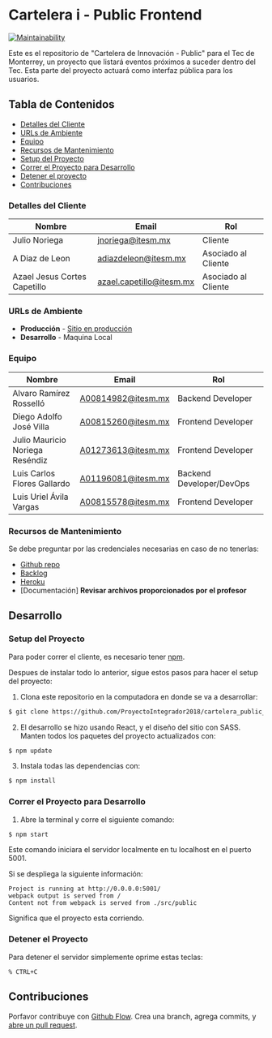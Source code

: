 # Cartelera i - Public Frontend

[![Maintainability](https://api.codeclimate.com/v1/badges/4b2a62472fc9755fdf75/maintainability)](https://codeclimate.com/github/ProyectoIntegrador2018/cartelera_public_frontend/maintainability)

Este es el repositorio de "Cartelera de Innovación - Public" para el Tec de Monterrey,
un proyecto que listará eventos próximos a suceder dentro del Tec. Esta parte del 
proyecto actuará como interfaz pública para los usuarios.

## Tabla de Contenidos

* [Detalles del Cliente](#detalles-del-cliente)
* [URLs de Ambiente](#urls-de-ambiente)
* [Equipo](#equipo)
* [Recursos de Mantenimiento](#recursos-de-mantenimiento)
* [Setup del Proyecto](#setup-del-proyecto)
* [Correr el Proyecto para Desarrollo](#correr-el-proyecto-para-desarrollo)
* [Detener el proyecto](#detener-el-proyecto)
* [Contribuciones](#contribuciones)


### Detalles del Cliente

| Nombre                       | Email                    | Rol                 |
| ---------------------------- | ------------------------ | ------------------- |
| Julio Noriega                | jnoriega@itesm.mx        | Cliente             |
| A Diaz de Leon               | adiazdeleon@itesm.mx     | Asociado al Cliente |
| Azael Jesus Cortes Capetillo | azael.capetillo@itesm.mx | Asociado al Cliente |


### URLs de Ambiente

* **Producción** - [Sitio en producción](www.cartelerai.com)
* **Desarrollo** - Maquina Local

### Equipo

| Nombre                           | Email                   | Rol                        |
| -------------------------------- | ----------------------- | -------------------------- |
| Alvaro Ramírez Rosselló          | A00814982@itesm.mx      | Backend Developer          |
| Diego Adolfo José Villa          | A00815260@itesm.mx      | Frontend Developer         |
| Julio Mauricio Noriega Reséndiz  | A01273613@itesm.mx      | Frontend Developer         |
| Luis Carlos Flores Gallardo      | A01196081@itesm.mx      | Backend Developer/DevOps   |
| Luis Uriel Ávila Vargas          | A00815578@itesm.mx      | Frontend Developer         |

### Recursos de Mantenimiento

Se debe preguntar por las credenciales necesarias en caso de no tenerlas:

* [Github repo](https://github.com/ProyectoIntegrador2018/cartelera_public_frontend)
* [Backlog](https://github.com/ProyectoIntegrador2018/cartelera_backend/projects)
* [Heroku](https://cartelerai-public.herokuapp.com/)
* [Documentación] **Revisar archivos proporcionados por el profesor**

## Desarrollo

### Setup del Proyecto

Para poder correr el cliente, es necesario tener [npm](https://www.npmjs.com/).

Despues de instalar todo lo anterior, sigue estos pasos para hacer el setup del proyecto:

1. Clona este repositorio en la computadora en donde se va a desarrollar:

```bash
$ git clone https://github.com/ProyectoIntegrador2018/cartelera_public_frontend.git
```
2. El desarrollo se hizo usando React, y el diseño del sitio con SASS.
Manten todos los paquetes del proyecto actualizados con:

```bash
$ npm update
```

3. Instala todas las dependencias con:

```bash
$ npm install
```

### Correr el Proyecto para Desarrollo

1. Abre la terminal y corre el siguiente comando:

```bash
$ npm start
```

Este comando iniciara el servidor localmente en tu localhost en el puerto 5001.

Si se despliega la siguiente información:

```
Project is running at http://0.0.0.0:5001/
webpack output is served from /
Content not from webpack is served from ./src/public
```

Significa que el proyecto esta corriendo.

### Detener el Proyecto

Para detener el servidor simplemente oprime estas teclas:

```
% CTRL+C
```

## Contribuciones

Porfavor contribuye con [Github Flow](https://guides.github.com/introduction/flow/). Crea una branch, agrega commits, y [abre un pull request](https://github.com/ProyectoIntegrador2018/cartelera_public_frontend/pulls).

